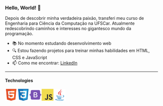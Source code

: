 ### Hello, World! 👋
Depois de descobrir minha verdadeira paixão, transferi meu curso de Engenharia para Ciência da Computação na UFSCar. Atualmente redescobrindo caminhos e interesses no gigantesco mundo da programação.

- :books: No momento estudando desenvolvimento web
- 🔍 Estou fazendo projetos para treinar minhas habilidades em HTML, CSS e JavaScript
- 📫 Como me encontrar: [LinkedIn](https://www.linkedin.com/in/matheus-nogueira-camargo-366589120/)
<hr />

#### Technologies
<img align="left" alt="HTML5" width="40px" src="https://github.com/devicons/devicon/blob/master/icons/html5/html5-original.svg">
<img align="left" alt="CSS3" width="40px" src="https://github.com/devicons/devicon/blob/master/icons/css3/css3-original.svg">
<img align="left" alt="Bootstrap" width="40px" src="https://github.com/devicons/devicon/blob/master/icons/bootstrap/bootstrap-plain.svg">
<img align="left" alt="JavaScript" width="40px" src="https://github.com/devicons/devicon/blob/master/icons/javascript/javascript-original.svg">
<img align="left" alt="Java" width="40px" src="https://github.com/devicons/devicon/blob/master/icons/java/java-original.svg">





[LinkedIn]: https://www.linkedin.com/in/matheus-nogueira-camargo-366589120/
[Gmail]: mailto:mthnogueira0027@gmail.com
